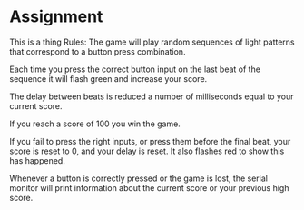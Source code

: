 # Assignment
This is a thing
Rules:
The game will play random sequences of light patterns that correspond to a button press combination. 

Each time you press the correct button input on the last beat of the sequence it will flash green and increase your score. 

The delay between beats is reduced a number of milliseconds equal to your current score.


If you reach a score of 100 you win the game.


If you fail to press the right inputs, or press them before the final beat, your score is reset to 0, and your delay is reset. It also flashes red to show this has happened.

Whenever a button is correctly pressed or the game is lost, the serial monitor will print information about the current score or your previous high score.
